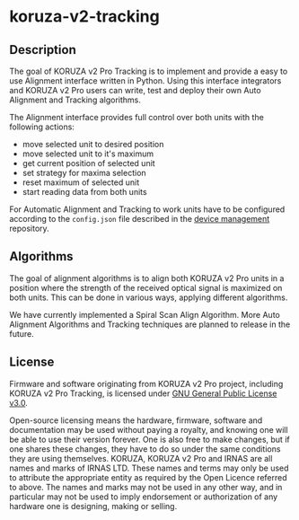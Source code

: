 # koruza-v2-tracking

## Description
The goal of KORUZA v2 Pro Tracking is to implement and provide a easy to use Alignment interface written in Python. Using this interface integrators and KORUZA v2 Pro users can write, test and deploy their own Auto Alignment and Tracking algorithms.

The Alignment interface provides full control over both units with the following actions:
* move selected unit to desired position
* move selected unit to it's maximum
* get current position of selected unit
* set strategy for maxima selection
* reset maximum of selected unit
* start reading data from both units

For Automatic Alignment and Tracking to work units have to be configured according to the `config.json` file described in the [device management](https://github.com/IRNAS/koruza-v2-device-management) repository.

## Algorithms
The goal of alignment algorithms is to align both KORUZA v2 Pro units in a position where the strength of the received optical signal is maximized on both units. This can be done in various ways, applying different algorithms.

We have currently implemented a Spiral Scan Align Algorithm. More Auto Alignment Algorithms and Tracking techniques are planned to release in the future.

## License
Firmware and software originating from KORUZA v2 Pro project, including KORUZA v2 Pro Tracking, is licensed under [GNU General Public License v3.0](https://github.com/IRNAS/koruza-v2-tracking/blob/master/LICENSE).

Open-source licensing means the hardware, firmware, software and documentation may be used without paying a royalty, and knowing one will be able to use their version forever. One is also free to make changes, but if one shares these changes, they have to do so under the same conditions they are using themselves. KORUZA, KORUZA v2 Pro and IRNAS are all names and marks of IRNAS LTD. These names and terms may only be used to attribute the appropriate entity as required by the Open Licence referred to above. The names and marks may not be used in any other way, and in particular may not be used to imply endorsement or authorization of any hardware one is designing, making or selling.